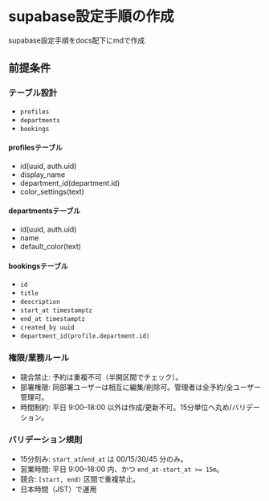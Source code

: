 # supabase設定手順の作成
supabase設定手順をdocs配下にmdで作成

## 前提条件

### テーブル設計
- `profiles`
- `departments`
- `bookings`

#### profilesテーブル
- id(uuid, auth.uid)
- display_name
- department_id(department.id)
- color_settings(text)

#### departmentsテーブル
- id(uuid, auth.uid)
- name
- default_color(text)

#### bookingsテーブル
- `id`
- `title`
- `description`
- `start_at timestamptz`
- `end_at timestamptz`
- `created_by uuid`
- `department_id(profile.department.id)`

### 権限/業務ルール
- 競合禁止: 予約は重複不可（半開区間でチェック）。
- 部署権限: 同部署ユーザーは相互に編集/削除可。管理者は全予約/全ユーザー管理可。
- 時間制約: 平日 9:00–18:00 以外は作成/更新不可。15分単位へ丸め/バリデーション。

### バリデーション規則
- 15分刻み: `start_at`/`end_at` は 00/15/30/45 分のみ。
- 営業時間: 平日 9:00–18:00 内、かつ `end_at-start_at >= 15m`。
- 競合: `[start, end)` 区間で重複禁止。
- 日本時間（JST）で運用